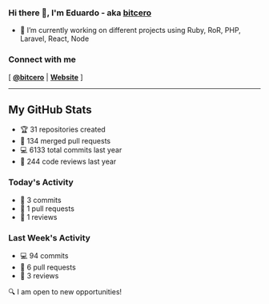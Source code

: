 ### Hi there 👋, I'm Eduardo - aka [bitcero](https://bitcero.dev)

- 🔭 I’m currently working on different projects using Ruby, RoR, PHP, Laravel, React, Node

### Connect with me

[ [**@bitcero**](https://twitter.com/bitcero/) |
[**Website**](https://eduardocortes.mx) ]

---

<!--SECTION:stats-->
## My GitHub Stats

- 🏆 31 repositories created
- 🔀 134 merged pull requests
- 💻 6133 total commits last year
- 🧐 244 code reviews last year

### Today's Activity

- 📝 3 commits
- 🤝 1 pull requests
- 👀 1 reviews

### Last Week's Activity

- 💻 94 commits
- 🤝 6 pull requests
- 👀 3 reviews

🔍 I am open to new opportunities!
  <!--/SECTION:stats-->

